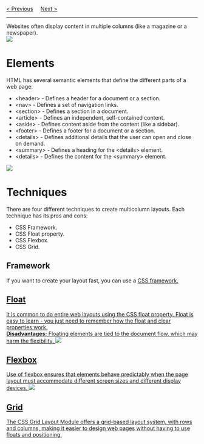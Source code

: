 <a href="/HTML/Head.md">&lt; Previous</a>
&nbsp;&nbsp;&nbsp;
<a href="/HTML/Responsive.md">Next &gt;</a>
<hr>
Websites often display content in multiple columns (like a magazine or a newspaper).
<br>
<img src="https://i.imgur.com/YIJb7Qa.png">
<h1>Elements</h1>
HTML has several semantic elements that define the different parts of a web page:
<ul>
  <li>&lt;header&gt; - Defines a header for a document or a section.</li>
  <li>&lt;nav&gt; - Defines a set of navigation links.</li>
  <li>&lt;section&gt; - Defines a section in a document.</li>
  <li>&lt;article&gt; - Defines an independent, self-contained content.</li>
  <li>&lt;aside&gt; - Defines content aside from the content (like a sidebar).</li>
  <li>&lt;footer&gt; - Defines a footer for a document or a section.</li>
  <li>&lt;details&gt; - Defines additional details that the user can open and close on demand.</li>
  <li>&lt;summary&gt; - Defines a heading for the &lt;details&gt; element.</li>
  <li>&lt;details&gt; - Defines the content for the &lt;summary&gt; element.</li>
</ul>
<img src="https://i.imgur.com/bxGv0go.png">
<h1>Techniques</h1>
There are four different techniques to create multicolumn layouts. Each technique has its pros and cons:
<ul>
  <li>CSS Framework.</li>
  <li>CSS Float property.</li>
  <li>CSS Flexbox.</li>
  <li>CSS Grid.</li>
</ul>
<h2>Framework</h2>
If you want to create your layout fast, you can use a <a href="/CSS/Responsive/Frameworks.md">CSS framework.
<h2>Float</h2>
It is common to do entire web layouts using the CSS float property. Float is easy to learn - you just need to remember how the float and clear properties work.<br><b>Disadvantages:</b> Floating elements are tied to the document flow, which may harm the flexibility.
<img src="https://i.imgur.com/68JBU5N.png">
<h2>Flexbox</h2>
Use of flexbox ensures that elements behave predictably when the page layout must accommodate different screen sizes and different display devices.
<img src="https://i.imgur.com/7QFPluJ.png">
<h2>Grid</h2>
The CSS Grid Layout Module offers a grid-based layout system, with rows and columns, making it easier to design web pages without having to use floats and positioning.
